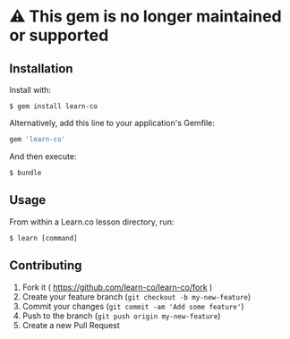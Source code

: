 # ⚠️ This gem is no longer maintained or supported

## Installation

Install with:

```
$ gem install learn-co
```

Alternatively, add this line to your application's Gemfile:

```ruby
gem 'learn-co'
```

And then execute:

    $ bundle

## Usage

From within a Learn.co lesson directory, run:

```
$ learn [command]
```

## Contributing

1. Fork it ( https://github.com/learn-co/learn-co/fork )
2. Create your feature branch (`git checkout -b my-new-feature`)
3. Commit your changes (`git commit -am 'Add some feature'`)
4. Push to the branch (`git push origin my-new-feature`)
5. Create a new Pull Request
